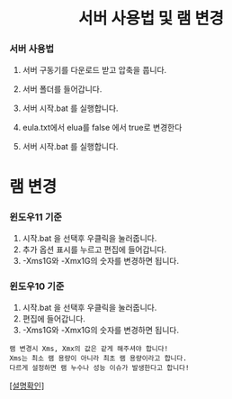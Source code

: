 <div align="center">

# 서버 사용법 및 램 변경

</div>

### 서버 사용법

1. 서버 구동기를 다운로드 받고 압축을 풉니다.

2. 서버 폴더를 들어갑니다.

3. 서버 시작.bat 를 실행합니다.

4. eula.txt에서 elua를 false 에서 true로 변경한다

5. 서버 시작.bat 를 실행합니다.

# 램 변경

### 윈도우11 기준
1.  시작.bat 을 선택후 우클릭을 눌러줍니다.
2. 추가 옵션 표시를 누르고 편집에 들어갑니다.
3. -Xms1G와 -Xmx1G의 숫자를 변경하면 됩니다.

### 윈도우10 기준
1.  시작.bat 을 선택후 우클릭을 눌러줍니다.
2. 편집에 들어갑니다.
3. -Xms1G와 -Xmx1G의 숫자를 변경하면 됩니다.

```
램 변경시 Xms, Xmx의 값은 같게 해주셔야 합니다!
Xms는 최소 램 용량이 아니라 최초 램 용량이라고 합니다.
다르게 설정하면 램 누수나 성능 이슈가 발생한다고 합니다!
```
[[설명확인]](https://www.youtube.com/watch?v=onlRwtoaM8E)
